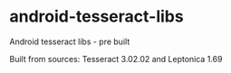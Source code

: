 android-tesseract-libs
======================

Android tesseract libs - pre built

Built from sources:
Tesseract 3.02.02 and Leptonica 1.69